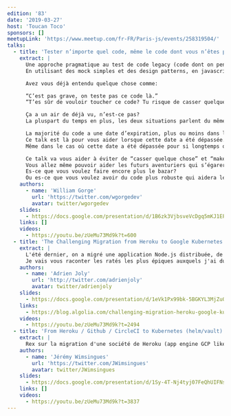 ```yaml
---
edition: '83'
date: '2019-03-27'
host: 'Toucan Toco'
sponsors: []
meetupLink: 'https://www.meetup.com/fr-FR/Paris-js/events/258319504/'
talks:
  - title: 'Tester n’importe quel code, même le code dont vous n’êtes pas fier!'
    extract: |
      Une approche pragmatique au test de code legacy (code dont on pense qu’il n’est pas testable et que personne veut toucher).
      En utilisant des mock simples et des design patterns, en javascript.

      Avez vous déjà entendu quelque chose comme:

      “C’est pas grave, on teste pas ce code là.”
      “T’es sûr de vouloir toucher ce code? Tu risque de casser quelque chose!”

      Ça a un air de déjà vu, n’est-ce pas?
      La pluspart du temps en plus, les deux situations parlent du même code.

      La majorité du code a une date d’expiration, plus ou moins dans le futur.
      Ce talk est là pour vous aider lorsque cette date a été dépassée.
      Même dans le cas où cette date a été dépassée pour si longtemps que le code est devenu ce monstre de spaghetti moisi qui sent tellement mauvais que vous en avez peur et que tout ce que vous voulez c’est le jeter à la poubelle (mais vous en avez trop peur).

      Ce talk va vous aider à éviter de “casser quelque chose” et “make your code great again”.
      Vous allez même pouvoir aider les futurs aventuriers qui s’égareront dans ce code: le code que vous écrivez aujourdhui est le code légacy de demain.
      Es-ce que vous voulez faire encore plus le bazar?
      Ou es-ce que vous voulez avoir du code plus robuste qui aidera les générations futures?
    authors:
      - name: 'William Gorge'
        url: 'https://twitter.com/wgorgedev'
        avatar: twitter/wgorgedev
    slides:
      - https://docs.google.com/presentation/d/1B6zk3VjbsveVcDgq5mKJ1EP2buhBk9auDVh77jQPLsU/edit#slide=id.p
    links: []
    videos:
      - https://youtu.be/zUeMu73Md9k?t=600
  - title: 'The Challenging Migration from Heroku to Google Kubernetes Engine'
    extract: |
      L'été dernier, on a migré une application Node.js distribuée, de Heroku vers Google Kubernetes Engine. Je pensais que ça allait être facile. Hé bien j'avais tort ! sweat_smile
      Je vais vous raconter les ratés les plus épiques auxquels j'ai du faire face pendant cette migration. Et si vous êtes sympas, je vous expliquerai les astuces que j'ai appliquées pour corriger le tir !
    authors:
      - name: 'Adrien Joly'
        url: 'http://twitter.com/adrienjoly'
        avatar: twitter/adrienjoly
    slides:
      - https://docs.google.com/presentation/d/1eVk1Px99bk-5BGKYL3MjZuQQqRezHVwtPiGFynBtsyE/edit?usp=sharing
    links:
      - https://blog.algolia.com/challenging-migration-heroku-google-kubernetes-engine/
    videos:
      - https://youtu.be/zUeMu73Md9k?t=2494
  - title: 'From Heroku / Github / CircleCI to Kubernetes (helm/vault) / Gitlab CI CD'
    extract: |
      Rex sur la migration d'une société de Heroku (app engine GCP like), Github et CircleCI en Saas vers Kubernetes (via Helm et Vault), et gitlab (avec gitlab-ci) pour la CI/CD.
    authors:
      - name: 'Jérémy Wimsingues'
        url: 'https://twitter.com/JWimsingues'
        avatar: twitter/JWimsingues
    slides:
      - https://docs.google.com/presentation/d/1Sy-4T-Nj4tyj07FeQhUIFNsFOtu9vlWnXXQt4RKVHSY/edit?usp=sharing
    links: []
    videos:
      - https://youtu.be/zUeMu73Md9k?t=3837
---
```

